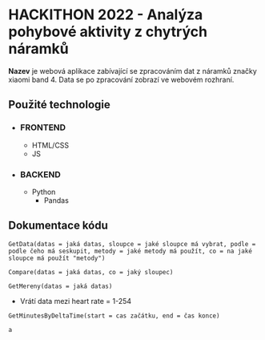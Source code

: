 # HACKITHON 2022 - Analýza pohybové aktivity z chytrých náramků

**Nazev** je webová aplikace zabívající se zpracováním dat z náramků značky xiaomi band 4.
Data se po zpracování zobrazí ve webovém rozhraní.

## Použité technologie
 - ### FRONTEND
   - HTML/CSS
   - JS
 - ### BACKEND
   - Python
     - Pandas
  
## Dokumentace kódu
`GetData(datas = jaká datas, sloupce = jaké sloupce má vybrat, podle = podle čeho má seskupit, metody = jaké metody má použít, co = na jaké sloupce má použít "metody")`

`Compare(datas = jaká datas, co = jaký sloupec)`

`GetMereny(datas = jaká datas)`
 - Vrátí data mezi heart rate = 1-254

`GetMinutesByDeltaTime(start = cas začátku, end = čas konce)`


`a`